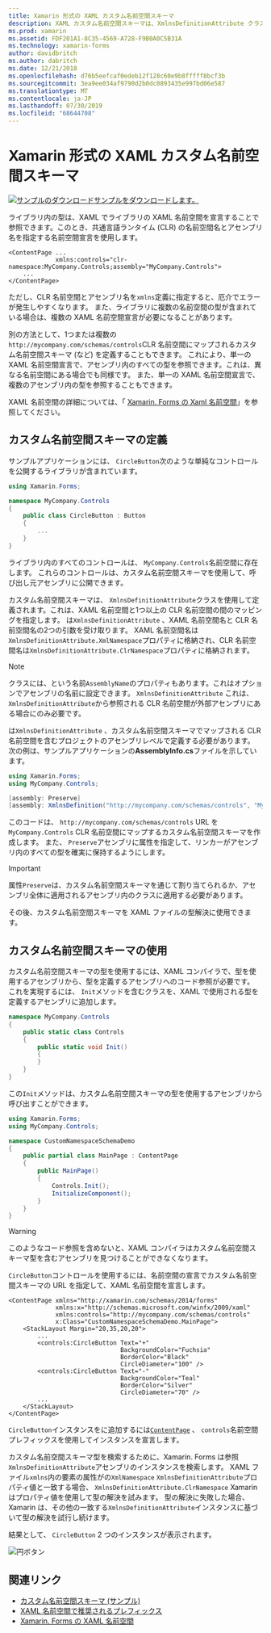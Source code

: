 ```yaml
---
title: Xamarin 形式の XAML カスタム名前空間スキーマ
description: XAML カスタム名前空間スキーマは、XmlnsDefinitionAttribute クラスを使用して定義できます。これは、カスタム URL と1つ以上の CLR 名前空間の間のマッピングを指定します。 その後、カスタム名前空間スキーマを XAML 名前空間宣言で使用できます。
ms.prod: xamarin
ms.assetid: FDF201A1-8C35-4569-A728-F9B0A0C5B31A
ms.technology: xamarin-forms
author: davidbritch
ms.author: dabritch
ms.date: 12/21/2018
ms.openlocfilehash: d76b5eefcaf0edeb12f128c60e9b8fffff8bcf3b
ms.sourcegitcommit: 3ea9ee034af9790d2b0dc0893435e997bd06e587
ms.translationtype: MT
ms.contentlocale: ja-JP
ms.lasthandoff: 07/30/2019
ms.locfileid: "68644708"
---
```

# <a name="xaml-custom-namespace-schemas-in-xamarinforms"></a>Xamarin 形式の XAML カスタム名前空間スキーマ

[![サンプルのダウンロード](~/media/shared/download.png)サンプルをダウンロードします。](https://docs.microsoft.com/samples/xamarin/xamarin-forms-samples/xaml-customnamespaceschemas)

ライブラリ内の型は、XAML でライブラリの XAML 名前空間を宣言することで参照できます。このとき、共通言語ランタイム (CLR) の名前空間名とアセンブリ名を指定する名前空間宣言を使用します。

```xaml
<ContentPage ...
             xmlns:controls="clr-namespace:MyCompany.Controls;assembly="MyCompany.Controls">
    ...
</ContentPage>
```

ただし、CLR 名前空間とアセンブリ名を`xmlns`定義に指定すると、厄介でエラーが発生しやすくなります。 また、ライブラリに複数の名前空間の型が含まれている場合は、複数の XAML 名前空間宣言が必要になることがあります。

別の方法として、1つまたは複数の`http://mycompany.com/schemas/controls`CLR 名前空間にマップされるカスタム名前空間スキーマ (など) を定義することもできます。 これにより、単一の XAML 名前空間宣言で、アセンブリ内のすべての型を参照できます。これは、異なる名前空間にある場合でも同様です。 また、単一の XAML 名前空間宣言で、複数のアセンブリ内の型を参照することもできます。

XAML 名前空間の詳細については、「 [Xamarin. Forms の Xaml 名前空間](namespaces.md)」を参照してください。

## <a name="defining-a-custom-namespace-schema"></a>カスタム名前空間スキーマの定義

サンプルアプリケーションには、 `CircleButton`次のような単純なコントロールを公開するライブラリが含まれています。

```csharp
using Xamarin.Forms;

namespace MyCompany.Controls
{
    public class CircleButton : Button
    {
        ...
    }
}
```

ライブラリ内のすべてのコントロールは、 `MyCompany.Controls`名前空間に存在します。 これらのコントロールは、カスタム名前空間スキーマを使用して、呼び出し元アセンブリに公開できます。

カスタム名前空間スキーマは、 `XmlnsDefinitionAttribute`クラスを使用して定義されます。これは、XAML 名前空間と1つ以上の CLR 名前空間の間のマッピングを指定します。 は`XmlnsDefinitionAttribute` 、XAML 名前空間名と CLR 名前空間名の2つの引数を受け取ります。 XAML 名前空間名は`XmlnsDefinitionAttribute.XmlNamespace`プロパティに格納され、CLR 名前空間名は`XmlnsDefinitionAttribute.ClrNamespace`プロパティに格納されます。

> [!NOTE]
> クラスには、という名前`AssemblyName`のプロパティもあります。これはオプションでアセンブリの名前に設定できます。 `XmlnsDefinitionAttribute` これは、 `XmlnsDefinitionAttribute`から参照される CLR 名前空間が外部アセンブリにある場合にのみ必要です。

は`XmlnsDefinitionAttribute` 、カスタム名前空間スキーマでマップされる CLR 名前空間を含むプロジェクトのアセンブリレベルで定義する必要があります。 次の例は、サンプルアプリケーションの**AssemblyInfo.cs**ファイルを示しています。

```csharp
using Xamarin.Forms;
using MyCompany.Controls;

[assembly: Preserve]
[assembly: XmlnsDefinition("http://mycompany.com/schemas/controls", "MyCompany.Controls")]
```

このコードは、 `http://mycompany.com/schemas/controls` URL を`MyCompany.Controls` CLR 名前空間にマップするカスタム名前空間スキーマを作成します。 また、 `Preserve`アセンブリに属性を指定して、リンカーがアセンブリ内のすべての型を確実に保持するようにします。

> [!IMPORTANT]
> 属性`Preserve`は、カスタム名前空間スキーマを通じて割り当てられるか、アセンブリ全体に適用されるアセンブリ内のクラスに適用する必要があります。

その後、カスタム名前空間スキーマを XAML ファイルの型解決に使用できます。

## <a name="consuming-a-custom-namespace-schema"></a>カスタム名前空間スキーマの使用

カスタム名前空間スキーマの型を使用するには、XAML コンパイラで、型を使用するアセンブリから、型を定義するアセンブリへのコード参照が必要です。 これを実現するには、 `Init`メソッドを含むクラスを、XAML で使用される型を定義するアセンブリに追加します。

```csharp
namespace MyCompany.Controls
{
    public static class Controls
    {
        public static void Init()
        {
        }
    }
}
```

この`Init`メソッドは、カスタム名前空間スキーマの型を使用するアセンブリから呼び出すことができます。

```csharp
using Xamarin.Forms;
using MyCompany.Controls;

namespace CustomNamespaceSchemaDemo
{
    public partial class MainPage : ContentPage
    {
        public MainPage()
        {
            Controls.Init();
            InitializeComponent();
        }
    }
}
```

> [!WARNING]
> このようなコード参照を含めないと、XAML コンパイラはカスタム名前空間スキーマ型を含むアセンブリを見つけることができなくなります。

`CircleButton`コントロールを使用するには、名前空間の宣言でカスタム名前空間スキーマの URL を指定して、XAML 名前空間を宣言します。

```xaml
<ContentPage xmlns="http://xamarin.com/schemas/2014/forms"
             xmlns:x="http://schemas.microsoft.com/winfx/2009/xaml"
             xmlns:controls="http://mycompany.com/schemas/controls"
             x:Class="CustomNamespaceSchemaDemo.MainPage">
    <StackLayout Margin="20,35,20,20">
        ...
        <controls:CircleButton Text="+"
                               BackgroundColor="Fuchsia"
                               BorderColor="Black"
                               CircleDiameter="100" />
        <controls:CircleButton Text="-"
                               BackgroundColor="Teal"
                               BorderColor="Silver"
                               CircleDiameter="70" />
        ...
    </StackLayout>
</ContentPage>
```

`CircleButton`インスタンスをに追加するには[`ContentPage`](xref:Xamarin.Forms.ContentPage) 、 `controls`名前空間プレフィックスを使用してインスタンスを宣言します。

カスタム名前空間スキーマ型を検索するために、Xamarin. Forms は参照`XmlnsDefinitionAttribute`アセンブリのインスタンスを検索します。 XAML ファイル`xmlns`内の要素の属性がの`XmlNamespace` `XmlnsDefinitionAttribute`プロパティ値と一致する場合、 `XmlnsDefinitionAttribute.ClrNamespace` Xamarin はプロパティ値を使用して型の解決を試みます。 型の解決に失敗した場合、Xamarin は、その他の一致する`XmlnsDefinitionAttribute`インスタンスに基づいて型の解決を試行し続けます。

結果として、 `CircleButton` 2 つのインスタンスが表示されます。

![円ボタン](custom-namespace-schemas-images/circle-buttons.png "円ボタン")

## <a name="related-links"></a>関連リンク

- [カスタム名前空間スキーマ (サンプル)](https://docs.microsoft.com/samples/xamarin/xamarin-forms-samples/xaml-customnamespaceschemas)
- [XAML 名前空間で推奨されるプレフィックス](custom-prefix.md)
- [Xamarin. Forms の XAML 名前空間](namespaces.md)
